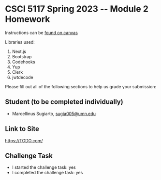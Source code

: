 # CSCI 5117 Spring 2023 -- Module 2 Homework


Instructions can be [found on canvas](https://canvas.umn.edu/courses/355584/pages/homework-2)

Libraries used:
1. Next.js
2. Bootstrap
3. Codehooks
4. Yup
5. Clerk
6. jwtdecode

Please fill out all of the following sections to help us grade your submission:

## Student (to be completed individually)

* Marcellinus Sugiarto, sugia005@umn.edu

## Link to Site

<https://TODO.com/>

## Challenge Task

* I started the challenge task: yes
* I completed the challenge task: yes

